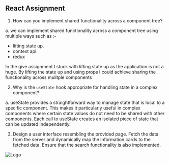 ## React Assignment

1. How can you implement shared functionality across a component tree?

a. we can implement shared functionality across a component tree using multiple ways such as :-
* lifting state up.
* context api.
* redux

In the give assignment I stuck with lifting state up as the application is not a huge. By lifting the state up and using props I could achieve sharing the functionality across mulitple components

2. Why is the `useState` hook appropriate for handling state in a complex component?

a. useState provides a straightforward way to manage state that is local to a specific component. This makes it particularly useful in complex components where certain state values do not need to be shared with other components. Each call to useState creates an isolated piece of state that can be updated independently.

3. Design a user interface resembling the provided page. Fetch the data from the server and dynamically map the information cards to the fetched data. Ensure that the search functionality is also implemented.

![Logo](UI-Screen-1.png)
